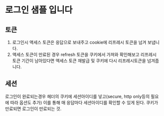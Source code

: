 # 로그인 샘플 입니다

## 토큰

1. 로그인시 액세스 토큰은 응답으로 보내주고 cookie에 리프레시 토큰을 넘겨 보냅니다.
2. 액세스 토큰이 만료된 경우 refresh 토큰을 쿠키에서 가져와 확인해보고 리프레시 토큰 기간이 남아있다면 액세스 토큰 재발급 및 쿠키에 다시 리프레시토큰을 넘겨줍니다.

## 세션

로그인이 완료되는경우 헤더의 쿠키에 세션아이디를 넣고(secure, http only등의 필요에 따라 옵션도 추가)
이를 통해 매 응답마다 세션아이디를 확인할 수 있게 된다.
쿠키가 만료되면 로그인이 만료되는 것.
